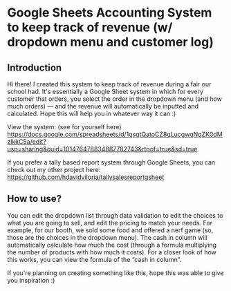 # Google Sheets Accounting System to keep track of revenue (w/ dropdown menu and customer log)

## Introduction
Hi there! I created this system to keep track of revenue during a fair our school had. It's essentially a Google Sheet system in which for every customer that orders, you select the order in the dropdown menu (and how much orders) — and the revenue will automatically be inputted and calculated. Hope this will help you in whatever way it can :)

View the system: (see for yourself here)
https://docs.google.com/spreadsheets/d/1gsgtQatoCZ8qLucgwqNgZK0dMzlkkC5a/edit?usp=sharing&ouid=101476478834887782743&rtpof=true&sd=true 


If you prefer a tally based report system through Google Sheets, you can check out my other project here: https://github.com/hdavidviloria/tallysalesreportgsheet

## How to use? 

You can edit the dropdown list through data validation to edit the choices to what you are going to sell, and edit the pricing to match your needs. For example, for our booth, we sold some food and offered a nerf game (so, those are the choices in the dropdown menu). The cash in column will automatically calculate how much the cost (through  a formula multiplying the number of products with how much it costs). For a closer look of how this works, you can view the formula of the “cash in column”.


If you're planning on creating something like this, hope this was able to give you inspiration :)

